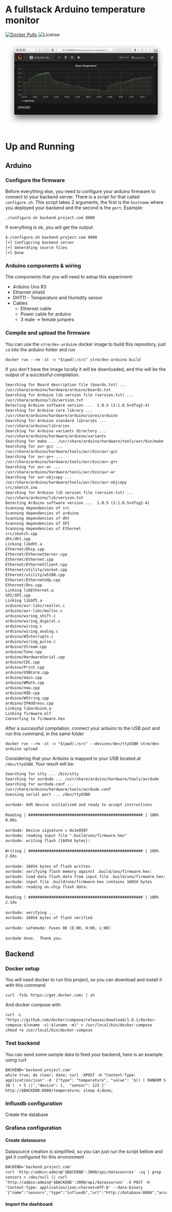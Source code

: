 # A fullstack Arduino temperature monitor 
[![Docker Pulls](https://img.shields.io/docker/pulls/strm/temperature-monitor-backend.svg?style=plastic)](https://hub.docker.com/r/strm/temperature-monitor-backend/)
![License](https://img.shields.io/badge/License-GPL-blue.svg?style=plastic)

![dash](prints/dashboard.png)

# Up and Running



## Arduino

### Configure the firmware

Before everything else, you need to configure your arduino firmware to connect to your backend server. There is a script for that called `configure.sh`. This script takes 2 arguments, the first is the `hostname` where you deployed your backend and the second is the `port`. Example:

```
./configure.sh backend.project.com 8080
```

If everything is ok, you will get the output:

```
$./configure.sh backend.project.com 8080
[+] Configuring backend server
[+] Generating source files
[+] Done
```

### Arduino components & wiring

The components that you will need to setup this experiment:

* Arduino Uno R3
* Ethernet shield
* DHT11 - Temperature and Humidity sensor
* Cables
  * Ethernet cable
  * Power cable for arduino
  * 3 male -> female jumpers 

### Compile and upload the firmware

You can use the `strm/dev-arduino` docker image to build this repository, just `cd` into the arduino folder and run

```
docker run --rm -it -v "$(pwd):/src" strm/dev-arduino build
```

If you don't have the image locally it will be downloaded, and this will be the output of a successful compilation.

```
Searching for Board description file (boards.txt) ... /usr/share/arduino/hardware/arduino/boards.txt
Searching for Arduino lib version file (version.txt) ... /usr/share/arduino/lib/version.txt
Detecting Arduino software version ...  1.0.5 (2:1.0.5+dfsg2-4)
Searching for Arduino core library ... /usr/share/arduino/hardware/arduino/cores/arduino
Searching for Arduino standard libraries ... /usr/share/arduino/libraries
Searching for Arduino variants directory ... /usr/share/arduino/hardware/arduino/variants
Searching for make ... /usr/share/arduino/hardware/tools/avr/bin/make
Searching for avr-gcc ... /usr/share/arduino/hardware/tools/avr/bin/avr-gcc
Searching for avr-g++ ... /usr/share/arduino/hardware/tools/avr/bin/avr-g++
Searching for avr-ar ... /usr/share/arduino/hardware/tools/avr/bin/avr-ar
Searching for avr-objcopy ... /usr/share/arduino/hardware/tools/avr/bin/avr-objcopy
src/sketch.ino
Searching for Arduino lib version file (version.txt) ... /usr/share/arduino/lib/version.txt
Detecting Arduino software version ...  1.0.5 (2:1.0.5+dfsg2-4)
Scanning dependencies of src
Scanning dependencies of arduino
Scanning dependencies of dht
Scanning dependencies of SPI
Scanning dependencies of Ethernet
src/sketch.cpp
dht/dht.cpp
Linking libdht.a
Ethernet/Dhcp.cpp
Ethernet/EthernetServer.cpp
Ethernet/Ethernet.cpp
Ethernet/EthernetClient.cpp
Ethernet/utility/socket.cpp
Ethernet/utility/w5100.cpp
Ethernet/EthernetUdp.cpp
Ethernet/Dns.cpp
Linking libEthernet.a
SPI/SPI.cpp
Linking libSPI.a
arduino/avr-libc/realloc.c
arduino/avr-libc/malloc.c
arduino/wiring_shift.c
arduino/wiring_digital.c
arduino/wiring.c
arduino/wiring_analog.c
arduino/WInterrupts.c
arduino/wiring_pulse.c
arduino/Stream.cpp
arduino/Tone.cpp
arduino/HardwareSerial.cpp
arduino/CDC.cpp
arduino/Print.cpp
arduino/USBCore.cpp
arduino/main.cpp
arduino/WMath.cpp
arduino/new.cpp
arduino/HID.cpp
arduino/WString.cpp
arduino/IPAddress.cpp
Linking libarduino.a
Linking firmware.elf
Converting to firmware.hex
```

After a successful compilation, connect your arduino to the USB port and run this command, in the same folder

```
docker run --rm -it -v "$(pwd):/src" --device=/dev/ttyUSB0 strm/dev-arduino upload
```

Considering that your Arduino is mapped to your USB located at `/dev/ttyUSB0`. Your result will be:

```
Searching for stty ... /bin/stty
Searching for avrdude ... /usr/share/arduino/hardware/tools/avrdude
Searching for avrdude.conf ... /usr/share/arduino/hardware/tools/avrdude.conf
Guessing serial port ... /dev/ttyUSB0

avrdude: AVR device initialized and ready to accept instructions

Reading | ################################################## | 100% 0.00s

avrdude: Device signature = 0x1e950f
avrdude: reading input file ".build/uno/firmware.hex"
avrdude: writing flash (16054 bytes):

Writing | ################################################## | 100% 2.66s

avrdude: 16054 bytes of flash written
avrdude: verifying flash memory against .build/uno/firmware.hex:
avrdude: load data flash data from input file .build/uno/firmware.hex:
avrdude: input file .build/uno/firmware.hex contains 16054 bytes
avrdude: reading on-chip flash data:

Reading | ################################################## | 100% 2.14s

avrdude: verifying ...
avrdude: 16054 bytes of flash verified

avrdude: safemode: Fuses OK (E:00, H:00, L:00)

avrdude done.  Thank you.
```



## Backend

### Docker setup

You will need docker to run this project, so you can download and install it with this command

```
curl -fsSL https://get.docker.com/ | sh
```

And docker compose with

```
curl -L "https://github.com/docker/compose/releases/download/1.8.1/docker-compose-$(uname -s)-$(uname -m)" > /usr/local/bin/docker-compose
chmod +x /usr/local/bin/docker-compose
```



### Test backend

You can send some sample data to feed your backend, here is an example using curl

```
BACKEND='backend.project.com'
while true; do clear; date; curl -XPOST -H "Content-Type: application/json" -d '{"type": "temperature", "value": '$(( ( RANDOM % 30 )  + 5 ))',"device": 1,  "sensor": 123 }' http://$BACKEND:8080/temperature; sleep 4;done;
```



### Influxdb configuration

Create the database



### Grafana configuration

#### Create datasource

Datasource creation is simplified, so you can just run the script bellow and get it configured for this environment

```
BACKEND='backend.project.com'
curl 'http://admin:admin@'$BACKEND':3000/api/datasources' -sq | grep sensors > /dev/null || curl 'http://admin:admin@'$BACKEND':3000/api/datasources' -X POST -H 'Content-Type: application/json;charset=UTF-8' --data-binary '{"name":"sensors","type":"influxdb","url":"http://database:8086","access":"proxy","isDefault":true,"database":"temperature"}'
```

#### Import the dashboard